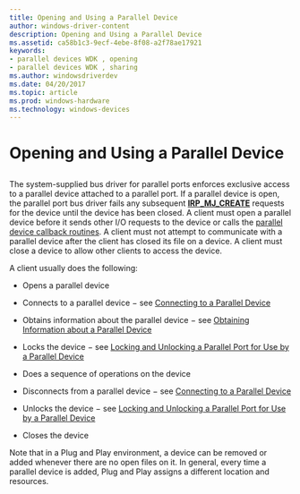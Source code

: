 ```yaml
---
title: Opening and Using a Parallel Device
author: windows-driver-content
description: Opening and Using a Parallel Device
ms.assetid: ca58b1c3-9ecf-4ebe-8f08-a2f78ae17921
keywords:
- parallel devices WDK , opening
- parallel devices WDK , sharing
ms.author: windowsdriverdev
ms.date: 04/20/2017
ms.topic: article
ms.prod: windows-hardware
ms.technology: windows-devices
---
```


# Opening and Using a Parallel Device


## <a href="" id="ddk-opening-and-using-a-parallel-device-kg"></a>


The system-supplied bus driver for parallel ports enforces exclusive access to a parallel device attached to a parallel port. If a parallel device is open, the parallel port bus driver fails any subsequent [**IRP\_MJ\_CREATE**](https://msdn.microsoft.com/library/windows/hardware/ff544131) requests for the device until the device has been closed. A client must open a parallel device before it sends other I/O requests to the device or calls the [parallel device callback routines](https://msdn.microsoft.com/library/windows/hardware/ff544275). A client must not attempt to communicate with a parallel device after the client has closed its file on a device. A client must close a device to allow other clients to access the device.

A client usually does the following:

-   Opens a parallel device

-   Connects to a parallel device − see [Connecting to a Parallel Device](connecting-to-a-parallel-device.md)

-   Obtains information about the parallel device − see [Obtaining Information about a Parallel Device](obtaining-information-about-a-parallel-device.md)

-   Locks the device − see [Locking and Unlocking a Parallel Port for Use by a Parallel Device](locking-and-unlocking-a-parallel-port-for-use-by-a-parallel-device.md)

-   Does a sequence of operations on the device

-   Disconnects from a parallel device − see [Connecting to a Parallel Device](connecting-to-a-parallel-device.md)

-   Unlocks the device − see [Locking and Unlocking a Parallel Port for Use by a Parallel Device](locking-and-unlocking-a-parallel-port-for-use-by-a-parallel-device.md)

-   Closes the device

Note that in a Plug and Play environment, a device can be removed or added whenever there are no open files on it. In general, every time a parallel device is added, Plug and Play assigns a different location and resources.

 

 




